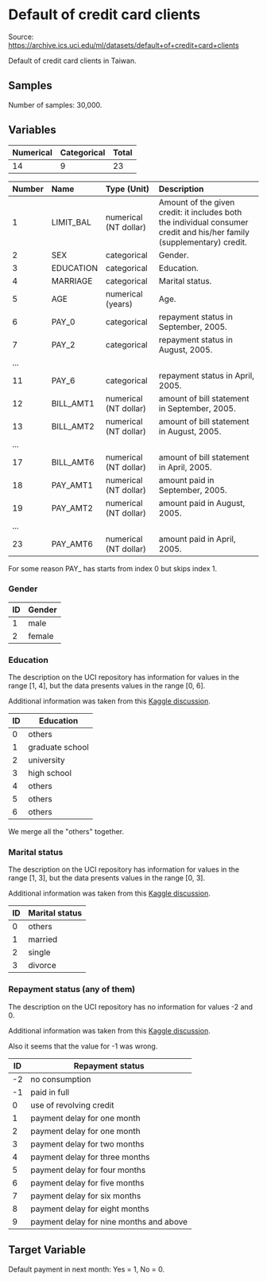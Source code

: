 # Default of credit card clients

Source: https://archive.ics.uci.edu/ml/datasets/default+of+credit+card+clients

Default of credit card clients in Taiwan.

## Samples

Number of samples: 30,000.

## Variables

| Numerical | Categorical | Total |
| :--- | :--- | :--- | 
| 14 | 9 | 23 |

| Number | Name | Type (Unit) | Description |
| :--- | :--- | :--- | :--- |
1 | LIMIT_BAL | numerical (NT dollar) | Amount of the given credit: it includes both the individual consumer credit and his/her family (supplementary) credit. |
2 | SEX | categorical | Gender. |
3 | EDUCATION | categorical | Education. |
4 | MARRIAGE | categorical | Marital status. |
5 | AGE | numerical (years) | Age. |
6 | PAY_0 | categorical | repayment status in September, 2005. |
7 | PAY_2 | categorical | repayment status in August, 2005. |
... |
11 | PAY_6 | categorical | repayment status in April, 2005. |
12 | BILL_AMT1 | numerical (NT dollar) | amount of bill statement in September, 2005. |
13 | BILL_AMT2 | numerical (NT dollar) | amount of bill statement in August, 2005. |
... |
17 | BILL_AMT6 | numerical (NT dollar) | amount of bill statement in April, 2005. |
18 | PAY_AMT1 | numerical (NT dollar) | amount paid in September, 2005. |
19 | PAY_AMT2 | numerical (NT dollar) | amount paid in August, 2005. |
... |
23 | PAY_AMT6 | numerical (NT dollar) | amount paid in April, 2005. |

For some reason PAY_ has starts from index 0 but skips index 1.

### Gender

| ID | Gender |
| --- | --- |
| 1 | male |
| 2 | female |

### Education

The description on the UCI repository has information for values in the range \[1, 4],
but the data presents values in the range \[0, 6].

Additional information was taken from this [Kaggle discussion](https://www.kaggle.com/uciml/default-of-credit-card-clients-dataset/discussion/34608).

| ID | Education |
| --- | --- |
| 0 | others |
| 1 | graduate school |
| 2 | university |
| 3 | high school |
| 4 | others |
| 5 | others |
| 6 | others |

We merge all the "others" together.

### Marital status

The description on the UCI repository has information for values in the range \[1, 3],
but the data presents values in the range \[0, 3].

Additional information was taken from this [Kaggle discussion](https://www.kaggle.com/uciml/default-of-credit-card-clients-dataset/discussion/34608).

| ID | Marital status |
| --- | --- |
| 0 | others |
| 1 | married |
| 2 | single |
| 3 | divorce |

### Repayment status (any of them)

The description on the UCI repository has no information for values -2 and 0.

Additional information was taken from this [Kaggle discussion](https://www.kaggle.com/uciml/default-of-credit-card-clients-dataset/discussion/34608).

Also it seems that the value for -1 was wrong.

| ID | Repayment status |
| --- | --- |
| -2 | no consumption |
| -1 | paid in full |
| 0 | use of revolving credit |
| 1 | payment delay for one month |
| 2 | payment delay for one month |
| 3 | payment delay for two months |
| 4 | payment delay for three months |
| 5 | payment delay for four months |
| 6 | payment delay for five months |
| 7 | payment delay for six months |
| 8 | payment delay for eight months |
| 9 | payment delay for nine months and above |

## Target Variable

Default payment in next month: Yes = 1, No = 0.